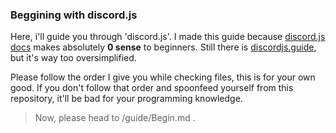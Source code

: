 ### Beggining with discord.js
Here, i'll guide you through 'discord.js'. 
I made this guide because [discord.js docs](https://discord.js.org/#/docs/) makes absolutely **0 sense** to beginners.
Still there is [discordjs.guide](https://discordjs.guide/), but it's way too oversimplified.

Please follow the order I give you while checking files, this is for your own good. 
If you don't follow that order and spoonfeed yourself from this repository, it'll be bad for your programming knowledge.

> Now, please head to /guide/Begin.md .
